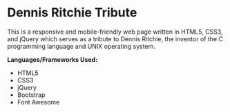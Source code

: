 Dennis Ritchie Tribute
==============

This is a responsive and mobile-friendly web page written in HTML5, CSS3, and jQuery which serves as a tribute to Dennis Ritchie, the inventor of the C programming language and UNIX operating system.


**Languages/Frameworks Used:**

- HTML5
- CSS3
- jQuery
- Bootstrap
- Font Awesome
